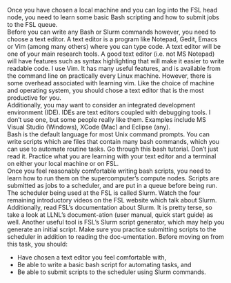 Once you have chosen a local machine and you can log into the FSL head node, you need to learn some basic Bash scripting and how to submit jobs to the FSL queue.  
Before you can write any Bash or Slurm commands however, you need to choose a text editor. A text editor is a program like Notepad, Gedit, Emacs or Vim (among many others) where you can type code. A text editor will be one of your main research tools. A good text editor (i.e. not MS Notepad) will have features such as syntax highlighting that will make it easier to write readable code. I use Vim. It has many  useful features, and is available from the command line on practically every Linux machine. However, there is some overhead associated with learning vim. Like the choice of machine and operating system, you should chose a text editor that is the most productive for you.  
Additionally, you may want to consider an integrated development environment (IDE). IDEs are text editors coupled with debugging tools. I don’t use one, but some people really like them. Examples include MS Visual Studio (Windows), XCode (Mac) and Eclipse (any).  
Bash is the default language for most Unix command prompts. You can write scripts which are files that contain many bash commands, which you can use to automate routine tasks. Go through this bash tutorial. Don’t just read it. Practice what you are learning with your text editor and a terminal on either your local machine or on FSL.  
Once you feel reasonably comfortable writing bash scripts, you need to learn how to run  them on the supercomputer’s compute nodes.  Scripts are submitted as jobs to a scheduler, and are put in a queue before being run. The scheduler being used at the FSL is called Slurm. Watch the four remaining introductory videos on the FSL website which talk about Slurm. Additionally, read FSL’s documentation about Slurm. It is pretty terse, so take a look at LLNL’s document-ation (user manual, quick start guide) as well. Another useful tool is FSL’s Slurm script generator, which may help you generate an initial script. Make sure you practice submitting scripts to the scheduler in addition to reading the doc-umentation.
Before moving on from this task, you should:  
* Have chosen a text editor you feel comfortable with,
* Be able to write a basic bash script for automating tasks, and
* Be able to submit scripts to the scheduler using Slurm commands.

